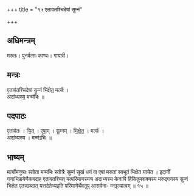 +++
title = "१५ एतावतश्चिदेषां सुम्नं"

+++
## अधिमन्त्रम्
मरुतः। पुनर्वत्सः काण्वः। गायत्री।

## मन्त्रः
ए॒ताव॑तश्चिदेषां सु॒म्नं भि॑क्षेत॒ मर्त्यः॑ ।  
अदा॑भ्यस्य॒ मन्म॑भिः ॥

## पदपाठः
ए॒ताव॑तः । चि॒त् । ए॒षा॒म् । सु॒म्नम् । भि॒क्षे॒त॒ । मर्त्यः॑ ।  
अदा॑भ्यस्य । मन्म॑ऽभिः ॥

## भाष्यम्
मर्त्योमनुष्यः स्तोता मन्मभिः स्तोत्रैः सुम्नं सुखं धनं वा एषां मरुतां स्वभूतं भिक्षेत याचेत । इदानीं गणाभिप्रायेणैकवदाह एतावतश्चित् यत्परिमाणस्यच अदाभ्यस्य केनापि हिंसितुमशक्यस्य मरुद्गणस्य सुम्नं भिक्षेत एतच्छब्दात् यत्तदेतेभ्यइति परिमाणेर्थेवतुप् आसर्वना- म्नइत्यात्वम् ॥ १५ ॥